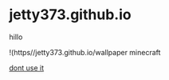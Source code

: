 # jetty373.github.io

hillo

!(https//jetty373.github.io/wallpaper minecraft

[dont use it](https://www.youtube.com/watch?v=dQw4w9WgXcQ)
